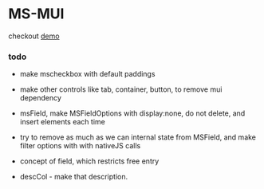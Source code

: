 # MS-MUI


checkout [demo](https://maintstar.github.io/ms-mui/build/) 


### todo
- make mscheckbox with default paddings
- make other controls like tab, container, button, to remove mui dependency
- msField, make MSFieldOptions with display:none, do not delete, and insert elements each time 
- try to remove as much as we can internal state from MSField, and make filter options with with nativeJS calls

- concept of field, which restricts free entry

- descCol - make that description.